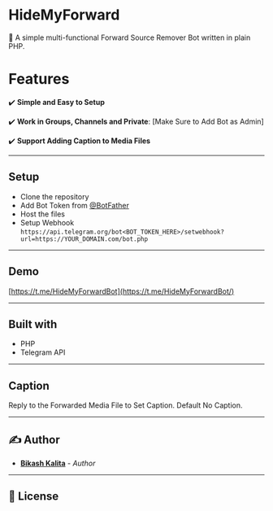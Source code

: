 # HideMyForward

🤖 A simple multi-functional Forward Source Remover Bot written in plain PHP. 

# Features

✔️ **Simple and Easy to Setup**

✔️ **Work in Groups, Channels and Private**: [Make Sure to Add Bot as Admin]

✔️ **Support Adding Caption to Media Files**

---

## Setup

- Clone the repository
- Add Bot Token from [@BotFather]('https://telegram.com/Botfather)
- Host the files
- Setup Webhook ``https://api.telegram.org/bot<BOT_TOKEN_HERE>/setwebhook?url=https://YOUR_DOMAIN.com/bot.php
``

---

## Demo 

[https://t.me/HideMyForwardBot](https://t.me/HideMyForwardBot/)

---

## Built with

- PHP
- Telegram API

---

## Caption 

Reply to the Forwarded Media File to Set Caption.
Default No Caption.

---

## ✍️ Author

- [**Bikash Kalita**](https://github.com/BikashKalita) - _Author_

---

## 📜 License
